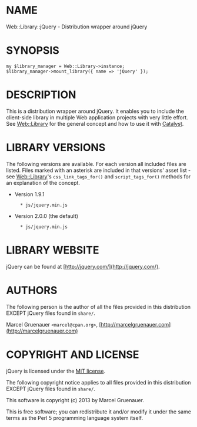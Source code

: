 # NAME

Web::Library::jQuery - Distribution wrapper around jQuery

# SYNOPSIS

    my $library_manager = Web::Library->instance;
    $library_manager->mount_library({ name => 'jQuery' });

# DESCRIPTION

This is a distribution wrapper around jQuery. It enables you to include the
client-side library in multiple Web application projects with very little
effort. See [Web::Library](https://metacpan.org/module/Web::Library) for the general concept and how to use it with
[Catalyst](https://metacpan.org/module/Catalyst).

# LIBRARY VERSIONS

The following versions are available. For each version all included files are
listed. Files marked with an asterisk are included in that versions' asset
list - see [Web::Library](https://metacpan.org/module/Web::Library)'s `css_link_tags_for()` and `script_tags_for()`
methods for an explanation of the concept.

- Version 1.9.1

        * js/jquery.min.js
- Version 2.0.0 (the default)

        * js/jquery.min.js

# LIBRARY WEBSITE

jQuery can be found at [http://jquery.com/](http://jquery.com/).

# AUTHORS

The following person is the author of all the files provided in
this distribution EXCEPT jQuery files found in `share/`.

Marcel Gruenauer `<marcel@cpan.org>`, [http://marcelgruenauer.com](http://marcelgruenauer.com)

# COPYRIGHT AND LICENSE

jQuery is licensed under the [MIT license](https://jquery.org/license/).

The following copyright notice applies to all files provided in this
distribution EXCEPT jQuery files found in `share/`.

This software is copyright (c) 2013 by Marcel Gruenauer.

This is free software; you can redistribute it and/or modify it under
the same terms as the Perl 5 programming language system itself.
